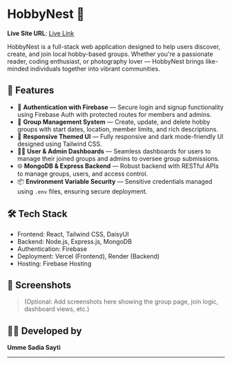 # HobbyNest 🎯

**Live Site URL**: [Live Link](https://hobbynest.netlify.app/)

HobbyNest is a full-stack web application designed to help users discover, create, and join local hobby-based groups. Whether you're a passionate reader, coding enthusiast, or photography lover — HobbyNest brings like-minded individuals together into vibrant communities.

## 🚀 Features

- 🔐 **Authentication with Firebase** — Secure login and signup functionality using Firebase Auth with protected routes for members and admins.
- 📍 **Group Management System** — Create, update, and delete hobby groups with start dates, location, member limits, and rich descriptions.
- 🎨 **Responsive Themed UI** — Fully responsive and dark mode-friendly UI designed using Tailwind CSS.
- 🧑‍💼 **User & Admin Dashboards** — Seamless dashboards for users to manage their joined groups and admins to oversee group submissions.
- 🌐 **MongoDB & Express Backend** — Robust backend with RESTful APIs to manage groups, users, and access control.
- 📦 **Environment Variable Security** — Sensitive credentials managed using `.env` files, ensuring secure deployment.

## 🛠️ Tech Stack

- Frontend: React, Tailwind CSS, DaisyUI
- Backend: Node.js, Express.js, MongoDB
- Authentication: Firebase
- Deployment: Vercel (Frontend), Render (Backend)
- Hosting: Firebase Hosting

## 📸 Screenshots

> (Optional: Add screenshots here showing the group page, join logic, dashboard views, etc.)

## 🧑‍💻 Developed by

**Umme Sadia Sayti**  


---

